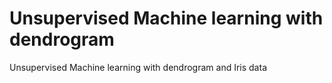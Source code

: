# Unsupervised Machine learning with dendrogram
 Unsupervised Machine learning with dendrogram and Iris data
